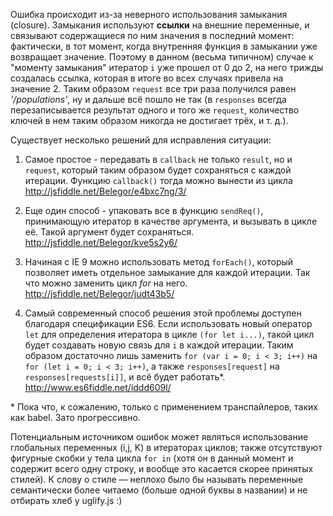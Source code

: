 Ошибка происходит из-за неверного использования замыкания (closure). Замыкания используют __ссылки__ на внешние переменные, и связывают содержащиеся по ним значения в последний момент:  фактически, в тот момент, когда внутренняя функция в замыкании уже возвращает значение. Поэтому в данном (весьма типичном)  случае к "моменту замыкания" итератор ```i``` уже прошел от 0 до 2,  на него трижды создалась ссылка, которая в итоге во всех случаях привела на значение 2. Таким образом ```request``` все три раза получился равен *'/populations'*, ну и дальше всё пошло не так (в ```responses``` всегда перезаписывается результат одного и того же ```request```, количество ключей в нем таким образом никогда не достигает трёх, и т. д.).

Существует несколько решений для исправления ситуации:

1. Самое простое - передавать в ```callback``` не только ```result```, но и ```request```, который таким образом будет сохраняться с каждой итерации. 
Функцию ```callback()``` тогда можно вынести из цикла
http://jsfiddle.net/Belegor/e4bxc7ng/3/

2. Еще один способ - упаковать все в функцию ```sendReq()```, принимающую итератор в качестве аргумента, и вызывать в цикле её. Такой аргумент будет сохраняться.
http://jsfiddle.net/Belegor/kve5s2y6/

3. Начиная с IE 9 можно использовать метод ```forEach()```, который позволяет иметь отдельное замыкание для каждой итерации. Так что можно заменить  цикл *for* на него.
http://jsfiddle.net/Belegor/judt43b5/

4. Самый современный способ решения этой проблемы доступен благодаря спецификации ES6. Если использовать новый оператор ```let``` для определения итератора в цикле ```(for let i...)```, такой цикл будет создавать новую связь для ```i``` в каждой итерации. Таким образом достаточно лишь заменить  ```for (var i = 0; i < 3; i++)``` на ```for (let i = 0; i < 3; i++)```, 
а также ```responses[request]```  на ```responses[requests[i]]```, и всё будет работать*.       
http://www.es6fiddle.net/iddd609l/

\* Пока что, к сожалению, только с применением транспайлеров, таких как babel. Зато прогрессивно.

Потенциальным источником ошибок может являться использование глобальных переменных (i,j, K) в итераторах циклов; 
также отсутствуют фигурные скобки у тела цикла ```for in``` (хотя он в данный момент и содержит всего одну строку, и вообще это касается скорее принятых стилей). К слову о стиле — неплохо было бы называть переменные семантически более читаемо (больше одной буквы в названии) и не отбирать хлеб у uglify.js :)
